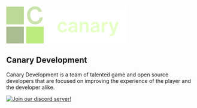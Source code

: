 <img src="profile/CanaryLogoGreenBanner.png" width="321px" height="100px">

## Canary Development

Canary Development is a team of talented game and open source developers that are focused on improving the experience of the player and the developer alike.

[![Join our discord server!](https://i.ibb.co/0JkzJ6W/Discord.png)](https://discord.gg/cwwcZtqJAt)
